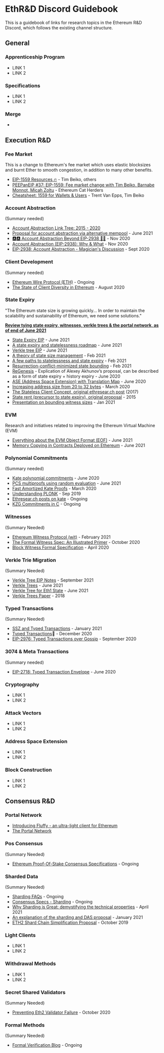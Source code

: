 # EthR&D Discord Guidebook
This is a guidebook of links for research topics in the Ethereum R&amp;D Discord, which follows the existing channel structure.
## General 
### Apprenticeship Program
- LINK 1
- LINK 2
### Specifications
- LINK 1
- LINK 2
### Merge
- 
## Execution R&D
### Fee Market
This is a change to Ethereum's fee market which uses elastic blocksizes and burnt Ether to smooth congestion, in addition to many other benefits.
- [EIP-1559 Resources 🔥](https://hackmd.io/@timbeiko/1559-resources) - Tim Beiko, others
- [PEEPanEIP #37: EIP-1559: Fee market change with Tim Beiko, Barnabe Monnot, Micah Zoltu](https://www.youtube.com/watch?v=AC1FS3LmoT4&list=PL4cwHXAawZxqu0PKKyMzG_3BJV_xZTi1F) - Ethereum Cat Herders
- [Cheatsheet: 1559 for Wallets & Users](https://hackmd.io/4YVYKxxvRZGDto7aq7rVkg?view) - Trent Van Epps, Tim Beiko
### Account Abstraction 
(Summary needed)

- [Account Abstraction Link Tree: 2015 - 2020](https://hackmd.io/@matt/r1neQ_B38)
- [Proposal for account abstraction via alternative mempool](https://notes.ethereum.org/@vbuterin/alt_abstraction) - June 2021
- [🅰️🅰️ Account Abstraction Beyond EIP-2938 🧵🎉](https://hackmd.io/@SamWilsn/S1UQDOzBv#Read-write-Calls) - Nov 2020
- [Account Abstraction (EIP-2938): Why & What](https://our.status.im/account-abstraction-eip-2938/) - Nov 2020
- [EIP-2938: Account Abstraction - Magician's Discussion](https://ethereum-magicians.org/t/eip-2938-account-abstraction/4630) - Sept 2020
### Client Development
(Summary needed)

- [Ethereum Wire Protocol (ETH)](https://github.com/ethereum/devp2p/blob/master/caps/eth.md) - Ongoing
- [The State of Client Diversity in Ethereum](https://medium.com/ethereum-cat-herders/the-state-of-client-diversity-in-ethereum-2ca915a3d768) - August 2020
### State Expiry
"The Ethereum state size is growing quickly... In order to maintain the scalability and sustainability of Ethereum, we need some solutions."

**[Review tying state expiry, witnesses, verkle trees & the portal network, as of end of June 2021](state-expiry/README.md)**

- [State Expiry EIP](https://notes.ethereum.org/@vbuterin/state_expiry_eip) - June 2021
- [A state expiry and statelessness roadmap](https://notes.ethereum.org/@vbuterin/verkle_and_state_expiry_proposal) - June 2021
- [Verkle tree EIP](https://notes.ethereum.org/@vbuterin/verkle_tree_eip) - June 2021
- [A theory of state size management](https://hackmd.io/@vbuterin/state_size_management) - Feb 2021
- [A few paths to statelessness and state expiry](https://hackmd.io/@vbuterin/state_expiry_paths) - Feb 2021
- [Resurrection-conflict-minimized state bounding](https://ethresear.ch/t/resurrection-conflict-minimized-state-bounding-take-2/8739) - Feb 2021
- [ReGenesis](https://medium.com/@mandrigin/regenesis-explained-97540f457807) - Explication of Alexey Akhunov’s proposal, can be described as a form of state expiry + history expiry - June 2020
- [ASE (Address Space Extension) with Translation Map](https://notes.ethereum.org/@ipsilon/address-space-extension-exploration) - June 2020
- [Increasing address size from 20 to 32 bytes](https://ethereum-magicians.org/t/increasing-address-size-from-20-to-32-bytes/5485) - March 2020
- [The Stateless Client Concept, original ethresear.ch post](https://ethresear.ch/t/the-stateless-client-concept/172) (2017) 
- [State rent (precursor to state expiry), original proposal](https://github.com/ethereum/EIPs/issues/35) - 2015
- [Presentation on bounding witness sizes](https://www.youtube.com/watch?v=qQpvkxKso2E) - Jan 2021
### EVM
Research and initiatives related to improving the Ethereum Virtual Machine (EVM)
- [Everything about the EVM Object Format (EOF)](https://notes.ethereum.org/@ipsilon/evm-object-format-overview) - June 2021
- [Memory Copying in Contracts Deployed on Ethereum](https://notes.ethereum.org/@ipsilon/evm-mcopy-analysis) - June 2021
### Polynomial Commitments
(Summary needed)
- [Kate polynomial commitments](https://dankradfeist.de/ethereum/2020/06/16/kate-polynomial-commitments.html) - June 2020
- [PCS multiproofs using random evaluation](https://dankradfeist.de/ethereum/2021/06/18/pcs-multiproofs.html) - June 2021
- [Fast Amortized Kate Proofs](https://github.com/khovratovich/Kate/blob/master/Kate_amortized.pdf) - March 2020
- [Understanding PLONK](https://vitalik.ca/general/2019/09/22/plonk.html) - Sep 2019
- [Ethresear.ch posts on kate](https://ethresear.ch/search?q=kate) - Ongoing
- [KZG Commitments in C](https://github.com/benjaminion/c-kzg) - Ongoing
### Witnesses
(Summary Needed)

- [Ethereum Witness Protocol (wit)](https://github.com/ethereum/devp2p/blob/master/caps/wit.md) - February 2021
- [The Formal Witness Spec: An Illustrated Primer](https://notes.ethereum.org/bjRBM5IxQQOgqp7bez15xQ) - October 2020
- [Block Witness Formal Specification](https://github.com/ethereum/portal-network-specs/blob/change-goals-structure/witness.md) - April 2020
### Verkle Trie Migration
(Summary Needed)

- [Verkle Tree EIP Notes](https://notes.ethereum.org/@vbuterin/verkle_tree_eip#Verkle-tree-definition) - September 2021
- [Verkle Trees](https://vitalik.ca/general/2021/06/18/verkle.html) - June 2021
- [Verkle Tree for Eth1 State](https://dankradfeist.de/ethereum/cryptography/2021/06/18/verkle-trie-for-eth1.html) - June 2021
- [Verkle Trees Paper](https://math.mit.edu/research/highschool/primes/materials/2018/Kuszmaul.pdf) - 2018
### Typed Transactions
(Summary Needed)

- [SSZ and Typed Transactions](https://notes.ethereum.org/71-fSPtGRi-ab-npDf2oIA) - January 2021
- [Typed Transactions](https://notes.ethereum.org/Ck-KDLVaQgCHBMfeIhZTcQ) - December 2020
- [EIP-2976: Typed Transactions over Gossip](https://eips.ethereum.org/EIPS/eip-2976) - September 2020
### 3074 & Meta Transactions
(Summary needed)

- [EIP-2718: Typed Transaction Envelope](https://eips.ethereum.org/EIPS/eip-2718) - June 2020
### Cryptography
- LINK 1
- LINK 2
### Attack Vectors
- LINK 1
- LINK 2
### Address Space Extension
- LINK 1
- LINK 2
### Block Construction
- LINK 1
- LINK 2
## Consensus R&D
### Portal Network
- [Introducing Fluffy - an ultra-light client for Ethereum](https://our.status.im/nimbus-fluffly/)
- [The Portal Network](https://github.com/ethereum/stateless-ethereum-specs/blob/master/portal-network.md)
### Pos Consensus
(Summary Needed)
- [Ethereum Proof-Of-Stake Consensus Specifications](https://github.com/ethereum/consensus-specs) - Ongoing
### Sharded Data
(Summary Needed)

- [Sharding FAQs](https://eth.wiki/sharding/Sharding-FAQs) - Ongoing
- [Consensus Specs - Sharding](https://github.com/ethereum/consensus-specs/tree/dev/specs/sharding) - Ongoing
- [Why Sharding is Great: demystifying the technical properties](https://vitalik.ca/general/2021/04/07/sharding.html) - April 2021
- [An explanation of the sharding and DAS proposal](https://hackmd.io/@vbuterin/sharding_proposal) - January 2021
- [ETH2 Shard Chain Simplification Proposal](https://notes.ethereum.org/@vbuterin/HkiULaluS) - October 2019
### Light Clients
- LINK 1
- LINK 2
### Withdrawal Methods
- LINK 1
- LINK 2
### Secret Shared Validators
(Summary Needed)
- [Preventing Eth2 Validator Failure](https://notes.ethereum.org/@adiasg/preventing-eth2-validator-failure) - October 2020
### Formal Methods
(Summary Needed)
- [Formal Verification Blog](https://fv.ethereum.org/) - Ongoing
